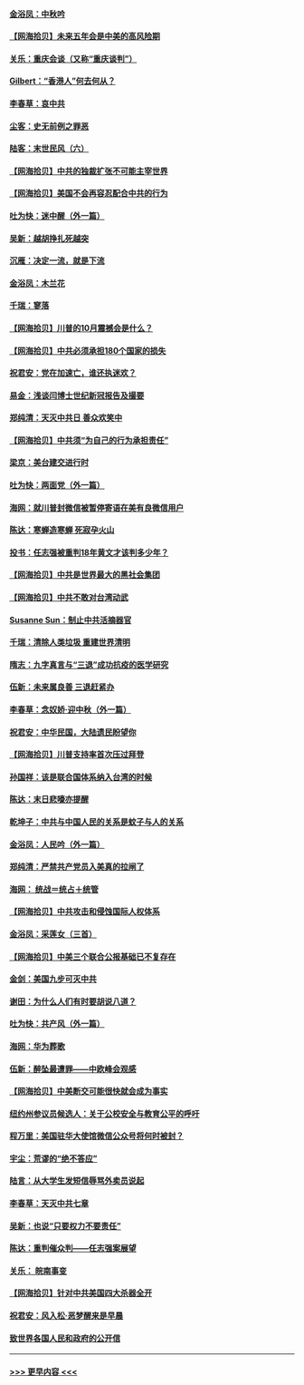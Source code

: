 #### [金浴凤：中秋吟](../pages/nsc993/n12441773.md?t=10010802) 
#### [【网海拾贝】未来五年会是中美的高风险期](../pages/nsc993/n12440760.md?t=10010802) 
#### [关乐：重庆会谈（又称“重庆谈判”）](../pages/nsc993/n12437525.md?t=10010802) 
#### [Gilbert：“香港人”何去何从？](../pages/nsc993/n12435894.md?t=10010802) 
#### [李春草：哀中共](../pages/nsc993/n12435874.md?t=10010802) 
#### [尘客：史无前例之罪恶](../pages/nsc993/n12435762.md?t=10010802) 
#### [陆客：末世民风（六）](../pages/nsc993/n12435354.md?t=10010802) 
#### [【网海拾贝】中共的独裁扩张不可能主宰世界](../pages/nsc993/n12435151.md?t=10010802) 
#### [【网海拾贝】美国不会再容忍配合中共的行为](../pages/nsc993/n12433808.md?t=10010802) 
#### [吐为快：迷中醒（外一篇）](../pages/nsc993/n12433585.md?t=10010802) 
#### [吴新：越胡挣扎死越突](../pages/nsc993/n12433562.md?t=10010802) 
#### [沉雁：决定一流，就是下流](../pages/nsc993/n12432128.md?t=10010802) 
#### [金浴凤：木兰花](../pages/nsc993/n12432124.md?t=10010802) 
#### [千瑞：寥落](../pages/nsc993/n12432071.md?t=10010802) 
#### [【网海拾贝】川普的10月震撼会是什么？](../pages/nsc993/n12431624.md?t=10010802) 
#### [【网海拾贝】中共必须承担180个国家的损失](../pages/nsc993/n12428893.md?t=10010802) 
#### [祝君安：党在加速亡，谁还执迷欢？](../pages/nsc993/n12428652.md?t=10010802) 
#### [易金：浅谈闫博士世纪新冠报告及撮要](../pages/nsc993/n12426822.md?t=10010802) 
#### [郑纯清：天灭中共日 善众欢笑中](../pages/nsc993/n12426784.md?t=10010802) 
#### [【网海拾贝】中共须“为自己的行为承担责任”](../pages/nsc993/n12426067.md?t=10010802) 
#### [梁京：美台建交进行时](../pages/nsc993/n12424066.md?t=10010802) 
#### [吐为快：两面党（外一篇）](../pages/nsc993/n12424043.md?t=10010802) 
#### [海网：就川普封微信被暂停寄语在美有良微信用户](../pages/nsc993/n12424021.md?t=10010802) 
#### [陈达：寒蝉造寒蝉 死寂孕火山](../pages/nsc993/n12423958.md?t=10010802) 
#### [投书：任志强被重判18年黄文才该判多少年？](../pages/nsc993/n12423672.md?t=10010802) 
#### [【网海拾贝】中共是世界最大的黑社会集团](../pages/nsc993/n12423543.md?t=10010802) 
#### [【网海拾贝】中共不敢对台湾动武](../pages/nsc993/n12421418.md?t=10010802) 
#### [Susanne Sun：制止中共活摘器官](../pages/nsc993/n12419654.md?t=10010802) 
#### [千瑞：清除人类垃圾 重建世界清明](../pages/nsc993/n12419414.md?t=10010802) 
#### [隋志：九字真言与“三退”成功抗疫的医学研究](../pages/nsc993/n12419248.md?t=10010802) 
#### [伍新：未来属良善 三退赶紧办](../pages/nsc993/n12418496.md?t=10010802) 
#### [李春草：念奴娇·迎中秋（外一篇）](../pages/nsc993/n12418465.md?t=10010802) 
#### [祝君安：中华民国，大陆遗民盼望你](../pages/nsc993/n12418089.md?t=10010802) 
#### [【网海拾贝】川普支持率首次压过拜登](../pages/nsc993/n12418050.md?t=10010802) 
#### [孙国祥：该是联合国体系纳入台湾的时候](../pages/nsc993/n12417369.md?t=10010802) 
#### [陈达：末日悲嚎亦提醒](../pages/nsc993/n12416736.md?t=10010802) 
#### [乾坤子：中共与中国人民的关系是蚊子与人的关系](../pages/nsc993/n12416632.md?t=10010802) 
#### [金浴凤：人民吟（外一篇）](../pages/nsc993/n12416567.md?t=10010802) 
#### [郑纯清：严禁共产党员入美真的拉闸了](../pages/nsc993/n12416550.md?t=10010802) 
#### [海网： 统战＝统占＋统管](../pages/nsc993/n12416404.md?t=10010802) 
#### [【网海拾贝】中共攻击和侵蚀国际人权体系](../pages/nsc993/n12416250.md?t=10010802) 
#### [金浴凤：采莲女（三首）](../pages/nsc993/n12415517.md?t=10010802) 
#### [【网海拾贝】中美三个联合公报基础已不复存在](../pages/nsc993/n12415054.md?t=10010802) 
#### [金剑：美国九步可灭中共](../pages/nsc993/n12413183.md?t=10010802) 
#### [谢田：为什么人们有时要胡说八道？](../pages/nsc993/n12411861.md?t=10010802) 
#### [吐为快：共产风（外一篇）](../pages/nsc993/n12411761.md?t=10010802) 
#### [海网：华为葬歌](../pages/nsc993/n12410381.md?t=10010802) 
#### [伍新：醉坠最遭罪——中欧峰会观感](../pages/nsc993/n12410364.md?t=10010802) 
#### [【网海拾贝】中美断交可能很快就会成为事实](../pages/nsc993/n12409495.md?t=10010802) 
#### [纽约州参议员候选人：关于公校安全与教育公平的呼吁](../pages/nsc993/n12409228.md?t=10010802) 
#### [程万里：美国驻华大使馆微信公众号将何时被封？](../pages/nsc993/n12407397.md?t=10010802) 
#### [宇尘：荒谬的“绝不答应”](../pages/nsc993/n12407360.md?t=10010802) 
#### [陆言：从大学生发短信辱骂外卖员说起](../pages/nsc993/n12407285.md?t=10010802) 
#### [李春草：天灭中共七章](../pages/nsc993/n12406988.md?t=10010802) 
#### [吴新：也说“只要权力不要责任”](../pages/nsc993/n12406966.md?t=10010802) 
#### [陈达：重判催众判——任志强案展望](../pages/nsc993/n12404540.md?t=10010802) 
#### [关乐： 皖南事变](../pages/nsc993/n12404288.md?t=10010802) 
#### [【网海拾贝】针对中共美国四大杀器全开](../pages/nsc993/n12404172.md?t=10010802) 
#### [祝君安：风入松‧恶梦醒来是早晨](../pages/nsc993/n12401953.md?t=10010802) 
#### [致世界各国人民和政府的公开信](../pages/nsc993/n12401824.md?t=10010802) 

----
#### [ >>> 更早内容 <<< ](../indexes/nsc993-earlier.md)
